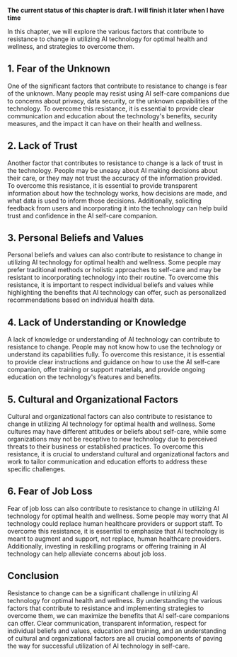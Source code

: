 **The current status of this chapter is draft. I will finish it later when I have time**

In this chapter, we will explore the various factors that contribute to resistance to change in utilizing AI technology for optimal health and wellness, and strategies to overcome them.

**1. Fear of the Unknown**
--------------------------

One of the significant factors that contribute to resistance to change is fear of the unknown. Many people may resist using AI self-care companions due to concerns about privacy, data security, or the unknown capabilities of the technology. To overcome this resistance, it is essential to provide clear communication and education about the technology's benefits, security measures, and the impact it can have on their health and wellness.

**2. Lack of Trust**
--------------------

Another factor that contributes to resistance to change is a lack of trust in the technology. People may be uneasy about AI making decisions about their care, or they may not trust the accuracy of the information provided. To overcome this resistance, it is essential to provide transparent information about how the technology works, how decisions are made, and what data is used to inform those decisions. Additionally, soliciting feedback from users and incorporating it into the technology can help build trust and confidence in the AI self-care companion.

**3. Personal Beliefs and Values**
----------------------------------

Personal beliefs and values can also contribute to resistance to change in utilizing AI technology for optimal health and wellness. Some people may prefer traditional methods or holistic approaches to self-care and may be resistant to incorporating technology into their routine. To overcome this resistance, it is important to respect individual beliefs and values while highlighting the benefits that AI technology can offer, such as personalized recommendations based on individual health data.

**4. Lack of Understanding or Knowledge**
-----------------------------------------

A lack of knowledge or understanding of AI technology can contribute to resistance to change. People may not know how to use the technology or understand its capabilities fully. To overcome this resistance, it is essential to provide clear instructions and guidance on how to use the AI self-care companion, offer training or support materials, and provide ongoing education on the technology's features and benefits.

**5. Cultural and Organizational Factors**
------------------------------------------

Cultural and organizational factors can also contribute to resistance to change in utilizing AI technology for optimal health and wellness. Some cultures may have different attitudes or beliefs about self-care, while some organizations may not be receptive to new technology due to perceived threats to their business or established practices. To overcome this resistance, it is crucial to understand cultural and organizational factors and work to tailor communication and education efforts to address these specific challenges.

**6. Fear of Job Loss**
-----------------------

Fear of job loss can also contribute to resistance to change in utilizing AI technology for optimal health and wellness. Some people may worry that AI technology could replace human healthcare providers or support staff. To overcome this resistance, it is essential to emphasize that AI technology is meant to augment and support, not replace, human healthcare providers. Additionally, investing in reskilling programs or offering training in AI technology can help alleviate concerns about job loss.

**Conclusion**
--------------

Resistance to change can be a significant challenge in utilizing AI technology for optimal health and wellness. By understanding the various factors that contribute to resistance and implementing strategies to overcome them, we can maximize the benefits that AI self-care companions can offer. Clear communication, transparent information, respect for individual beliefs and values, education and training, and an understanding of cultural and organizational factors are all crucial components of paving the way for successful utilization of AI technology in self-care.
